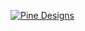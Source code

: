 [![Pine Designs][banner]][store]

[banner]: https://booligoosh.github.io/public/img/pine-designs-banner.svg
[store]: https://www.zazzle.com/pinedesigns?rf=238712509161080982&tc=pinedesignsgithubio